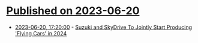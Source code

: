 # [Published on 2023-06-20](index.md)

* [2023-06-20, 17:20:00](https://tech.slashdot.org/story/23/06/20/1711227/suzuki-and-skydrive-to-jointly-start-producing-flying-cars-in-2024?utm_source=rss1.0mainlinkanon&utm_medium=feed) - [Suzuki and SkyDrive To Jointly Start Producing 'Flying Cars' in 2024](https://tech.slashdot.org/story/23/06/20/1711227/suzuki-and-skydrive-to-jointly-start-producing-flying-cars-in-2024?utm_source=rss1.0mainlinkanon&utm_medium=feed)
